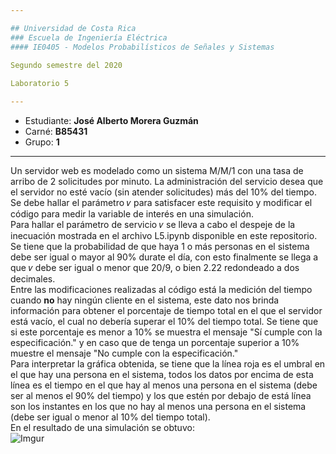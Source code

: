```yaml
---

## Universidad de Costa Rica
### Escuela de Ingeniería Eléctrica
#### IE0405 - Modelos Probabilísticos de Señales y Sistemas

Segundo semestre del 2020  
  
Laboratorio 5

---
```


* Estudiante: **José Alberto Morera Guzmán**
* Carné: **B85431**
* Grupo: **1**

---
Un servidor web es modelado como un sistema M/M/1 con una tasa de arribo de 2 solicitudes por minuto. La administración del servicio desea que el servidor no esté vacío (sin atender solicitudes) más del 10% del tiempo. Se debe hallar el parámetro 𝜈 para satisfacer este requisito y modificar el código para medir la variable de interés en una simulación.  
Para hallar el parámetro de servicio 𝜈 se lleva a cabo el despeje de la inecuación mostrada en el archivo L5.ipynb disponible en este repositorio. Se tiene que la probabilidad de que haya 1 o más personas en el sistema debe ser igual o mayor al 90% durate el día, con esto finalmente se llega a que 𝜈 debe ser igual o menor que 20/9, o bien 2.22 redondeado a dos decimales.  
Entre las modificaciones realizadas al código está la medición del tiempo cuando **no** hay ningún cliente en el sistema, este dato nos brinda información para obtener el porcentaje de tiempo total en el que el servidor está vacío, el cual no debería superar el 10% del tiempo total. Se tiene que si este porcentaje es menor a 10% se muestra el mensaje "Sí cumple con la especificación." y en caso que de tenga un porcentaje superior a 10% muestre el mensaje "No cumple con la especificación."  
Para interpretar la gráfica obtenida, se tiene que la línea roja es el umbral en el que hay una persona en el sistema, todos los datos por encima de esta línea es el tiempo en el que hay al menos una persona en el sistema (debe ser al menos el 90% del tiempo) y los que estén por debajo de está línea son los instantes en los que no hay al menos una persona en el sistema (debe ser igual o menor al 10% del tiempo total).  
En el resultado de una simulación se obtuvo:  
![Imgur](https://i.imgur.com/ZfIAWqX.png)



